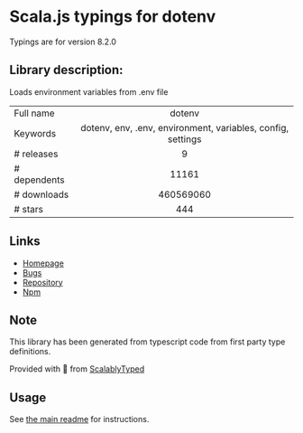 
# Scala.js typings for dotenv

Typings are for version 8.2.0

## Library description:
Loads environment variables from .env file

|                    |                 |
| ------------------ | :-------------: |
| Full name          | dotenv |
| Keywords           | dotenv, env, .env, environment, variables, config, settings |
| # releases         | 9 |
| # dependents       | 11161 |
| # downloads        | 460569060 |
| # stars            | 444 |

## Links
- [Homepage](https://github.com/motdotla/dotenv#readme)
- [Bugs](https://github.com/motdotla/dotenv/issues)
- [Repository](https://github.com/motdotla/dotenv)
- [Npm](https://www.npmjs.com/package/dotenv)
    


## Note
This library has been generated from typescript code from first party type definitions.

Provided with :purple_heart: from [ScalablyTyped](https://github.com/oyvindberg/ScalablyTyped)

## Usage
See [the main readme](../../readme.md) for instructions.


